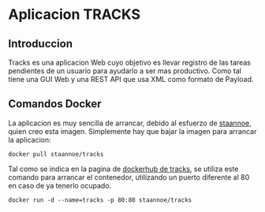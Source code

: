 # Aplicacion TRACKS

## Introduccion

Tracks es una aplicacion Web cuyo objetivo es llevar registro de las tareas pendientes de un usuario para ayudarlo a ser mas productivo.  Como tal tiene una GUI Web y una REST API que usa XML como formato de Payload.

## Comandos Docker

La aplicacion es muy sencilla de arrancar, debido al esfuerzo de [staannoe](https://hub.docker.com/u/staannoe), quien creo esta imagen.  Simplemente hay que bajar la imagen para arrancar la aplicacion:

```docker pull staannoe/tracks```

Tal como se indica en la pagina de [dockerhub de tracks](https://hub.docker.com/r/staannoe/tracks/), se utiliza este comando para arrancar el contenedor, utilizando  un puerto diferente al 80 en caso de ya tenerlo ocupado.

```docker run -d --name=tracks -p 80:80 staannoe/tracks```
